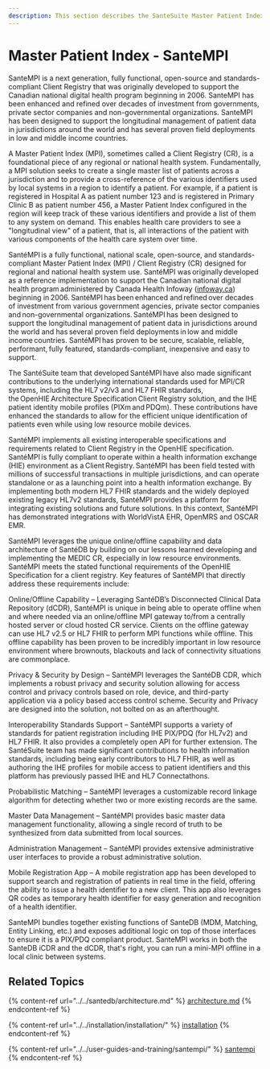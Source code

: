 ```yaml
---
description: This section describes the SanteSuite Master Patient Index SanteMPI
---
```


# Master Patient Index - SanteMPI

SanteMPI is a next generation, fully functional, open-source and standards-compliant Client Registry that was originally developed to support the Canadian national digital health program beginning in 2006. SanteMPI has been enhanced and refined over decades of investment from governments, private sector companies and non-governmental organizations. SanteMPI has been designed to support the longitudinal management of patient data in jurisdictions around the world and has several proven field deployments in low and middle income countries.

A Master Patient Index (MPI), sometimes called a Client Registry (CR), is a foundational piece of any regional or national health system. Fundamentally, a MPI solution seeks to create a single master list of patients across a jurisdiction and to provide a cross-reference of the various identifiers used by local systems in a region to identify a patient. For example, if a patient is registered in Hospital A as patient number 123 and is registered in Primary Clinic B as patient number 456, a Master Patient Index configured in the region will keep track of these various identifiers and provide a list of them to any system on demand. This enables health care providers to see a "longitudinal view" of a patient, that is, all interactions of the patient with various components of the health care system over time.&#x20;

SantéMPI is a fully functional, national scale, open-source, and standards-compliant Master Patient Index (MPI) / Client Registry (CR) designed for regional and national health system use. SantéMPI was originally developed as a reference implementation to support the Canadian national digital health program administered by Canada Health Infoway ([infoway.ca](http://www.infoway.ca)) beginning in 2006. SantéMPI has been enhanced and refined over decades of investment from various government agencies, private sector companies and non-governmental organizations. SantéMPI has been designed to support the longitudinal management of patient data in jurisdictions around the world and has several proven field deployments in low and middle income countries. SantéMPI has proven to be secure, scalable, reliable, performant, fully featured, standards-compliant, inexpensive and easy to support.

The SantéSuite team that developed SantéMPI have also made significant contributions to the underlying international standards used for MPI/CR systems, including the HL7 v2/v3 and HL7 FHIR standards, the OpenHIE Architecture Specification Client Registry solution, and the IHE patient identity mobile profiles (PIXm and PDQm). These contributions have enhanced the standards to allow for the efficient unique identification of patients even while using low resource mobile devices.

SantéMPI implements all existing interoperable specifications and requirements related to Client Registry in the OpenHIE specification. SantéMPI is fully compliant to operate within a health information exchange (HIE) environment as a Client Registry. SantéMPI has been field tested with millions of successful transactions in multiple jurisdictions, and can operate standalone or as a launching point into a health information exchange. By implementing both modern HL7 FHIR standards and the widely deployed existing legacy HL7v2 standards, SantéMPI provides a platform for integrating existing solutions and future solutions. In this context, SantéMPI has demonstrated integrations with WorldVistA EHR, OpenMRS and OSCAR EMR.

SantéMPI leverages the unique online/offline capability and data architecture of SantéDB by building on our lessons learned developing and implementing the MEDIC CR, especially in low resource environments. SantéMPI meets the stated functional requirements of the OpenHIE Specification for a client registry. Key features of SantéMPI that directly address these requirements include:

Online/Offline Capability – Leveraging SantéDB’s Disconnected Clinical Data Repository (dCDR), SantéMPI is unique in being able to operate offline when and where needed via an online/offline MPI gateway to/from a centrally hosted server or cloud hosted CR service. Clients on the offline gateway can use HL7 v2.5 or HL7 FHIR to perform MPI functions while offline. This offline capability has been proven to be incredibly important in low resource environment where brownouts, blackouts and lack of connectivity situations are commonplace.

Privacy & Security by Design – SantéMPI leverages the SantéDB CDR, which implements a robust privacy and security solution allowing for access control and privacy controls based on role, device, and third-party application via a policy based access control scheme. Security and Privacy are designed into the solution, not bolted on as an afterthought.

Interoperability Standards Support – SantéMPI supports a variety of standards for patient registration including IHE PIX/PDQ (for HL7v2) and HL7 FHIR. It also provides a completely open API for further extension. The SantéSuite team has made significant contributions to health information standards, including being early contributors to HL7 FHIR, as well as authoring the IHE profiles for mobile access to patient identifiers and this platform has previously passed IHE and HL7 Connectathons.

Probabilistic Matching – SantéMPI leverages a customizable record linkage algorithm for detecting whether two or more existing records are the same.

Master Data Management – SantéMPI provides basic master data management functionality, allowing a single record of truth to be synthesized from data submitted from local sources.

Administration Management – SantéMPI provides extensive administrative user interfaces to provide a robust administrative solution.

Mobile Registration App – A mobile registration app has been developed to support search and registration of patients in real time in the field, offering the ability to issue a health identifier to a new client. This app also leverages QR codes as temporary health identifier for easy generation and recognition of a health identifier.

SanteMPI bundles together existing functions of SanteDB (MDM, Matching, Entity Linking, etc.) and exposes additional logic on top of those interfaces to ensure it is a PIX/PDQ compliant product. SanteMPI works in both the SanteDB iCDR and the dCDR, that's right, you can run a mini-MPI offline in a local clinic between systems.

## Related Topics

{% content-ref url="../../santedb/architecture.md" %}
[architecture.md](../../santedb/architecture.md)
{% endcontent-ref %}

{% content-ref url="../../installation/installation/" %}
[installation](../../installation/installation/)
{% endcontent-ref %}

{% content-ref url="../../user-guides-and-training/santempi/" %}
[santempi](../../user-guides-and-training/santempi/)
{% endcontent-ref %}

